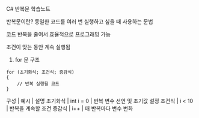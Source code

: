 C# 반복문 학습노트

반복문이란?
동일한 코드를 여러 번 실행하고 싶을 때 사용하는 문법

코드 반복을 줄여서 효율적으로 프로그래밍 가능

조건이 맞는 동안 계속 실행됨

1. for 문
구조
```
for (초기화식; 조건식; 증감식)
{
    // 반복 실행될 코드
}
```
구성 | 예시 | 설명
초기화식 | int i = 0 | 반복 변수 선언 및 초기값 설정
조건식 | i < 10 | 반복을 계속할 조건
증감식 | i++ | 매 반복마다 변수 변화

